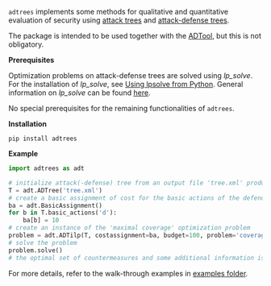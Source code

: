`adtrees` implements some methods for qualitative and quantitative evaluation of security using [attack trees](https://en.wikipedia.org/wiki/Attack_tree)
and [attack-defense trees](http://people.irisa.fr/Barbara.Kordy/papers/ADT12.pdf).

The package is intended to be used together with the [ADTool](https://satoss.uni.lu/members/piotr/adtool/), but this is not obligatory.

**Prerequisites**

Optimization problems on attack-defense trees are solved using *lp_solve*. For the installation of *lp_solve*, see [Using lpsolve from Python](http://lpsolve.sourceforge.net/5.5/Python.htm). General information on *lp_solve* can be found [here](http://lpsolve.sourceforge.net/5.5/).

No special prerequisites for the remaining functionalities of `adtrees`.

**Installation**

```
pip install adtrees
```

**Example**

```python
import adtrees as adt

# initialize attack(-defense) tree from an output file 'tree.xml' produced by the ADTool
T = adt.ADTree('tree.xml')
# create a basic assignment of cost for the basic actions of the defender in T
ba = adt.BasicAssignment()
for b in T.basic_actions('d'):
    ba[b] = 10
# create an instance of the 'maximal coverage' optimization problem
problem = adt.ADTilp(T, costassignment=ba, budget=100, problem='coverage')
# solve the problem
problem.solve()
# the optimal set of countermeasures and some additional information is displayed
```

For more details, refer to the walk-through examples in [examples folder](../examples).
